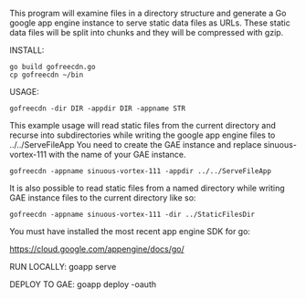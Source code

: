 This program will examine files in a directory structure and generate a Go google app engine
instance to serve static data files as URLs. These static data files will be split into chunks
and they will be compressed with gzip.

INSTALL:

	go build gofreecdn.go
	cp gofreecdn ~/bin

USAGE:

	gofreecdn -dir DIR -appdir DIR -appname STR

This example usage will read static files from the current directory and recurse
into subdirectories while writing the google app engine files to ../../ServeFileApp
You need to create the GAE instance and replace sinuous-vortex-111 with the name
of your GAE instance.

	gofreecdn -appname sinuous-vortex-111 -appdir ../../ServeFileApp

It is also possible to read static files from a named directory while writing
GAE instance files to the current directory like so:

	gofreecdn -appname sinuous-vortex-111 -dir ../StaticFilesDir

You must have installed the most recent app engine SDK for go:

https://cloud.google.com/appengine/docs/go/

RUN LOCALLY:
	goapp serve

DEPLOY TO GAE:
	goapp deploy -oauth

